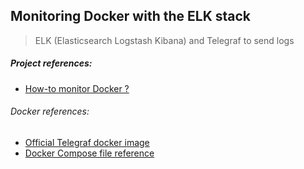 ## Monitoring Docker with the ELK stack
> ELK (Elasticsearch Logstash Kibana) and Telegraf to send logs


##### Project references:
- [How-to monitor Docker ?][1]

###### Docker references:
- [Official Telegraf docker image][2]
- [Docker Compose file reference][3]

[1]: https://opsnotice.xyz/how-to-monitor-docker-hosts/
[2]: https://hub.docker.com/_/telegraf/
[3]: https://docs.docker.com/compose/compose-file/